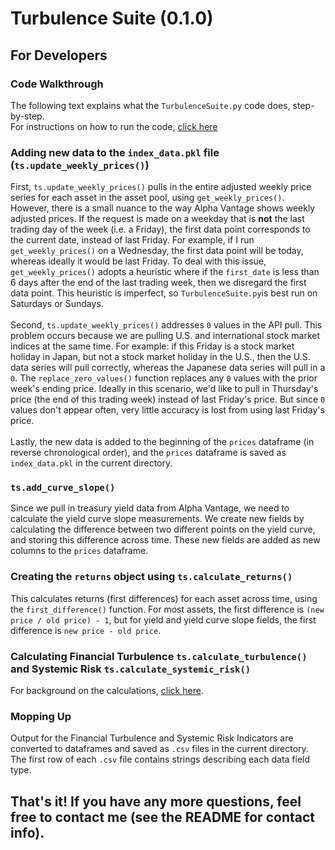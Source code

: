 # Turbulence Suite (0.1.0)
## For Developers
### Code Walkthrough
The following text explains what the `TurbulenceSuite.py` code does, step-by-step.
\
For instructions on how to run the code, [click here](https://github.com/tzhangwps/Turbulence-Suite/blob/master/README.md)

### Adding new data to the `index_data.pkl` file (`ts.update_weekly_prices()`)
First, `ts.update_weekly_prices()` pulls in the entire adjusted weekly price series for each asset in the asset pool, using `get_weekly_prices()`. However, there is a small nuance to the way Alpha Vantage shows weekly adjusted prices. If the request is made on a weekday that is **not** the last trading day of the week (i.e. a Friday), the first data point corresponds to the current date, instead of last Friday. For example, if I run `get_weekly_prices()` on a Wednesday, the first data point will be today, whereas ideally it would be last Friday. To deal with this issue, `get_weekly_prices()` adopts a heuristic where if the `first_date` is less than 6 days after the end of the last trading week, then we disregard the first data point. This heuristic is imperfect, so `TurbulenceSuite.py`is best run on Saturdays or Sundays.
\
\
Second, `ts.update_weekly_prices()` addresses `0` values in the API pull. This problem occurs because we are pulling U.S. and international stock market indices at the same time. For example: if this Friday is a stock market holiday in Japan, but not a stock market holiday in the U.S., then the U.S. data series will pull correctly, whereas the Japanese data series will pull in a `0`. The `replace_zero_values()` function replaces any `0` values with the prior week's ending price. Ideally in this scenario, we'd like to pull in Thursday's price (the end of this trading week) instead of last Friday's price. But since `0` values don't appear often, very little accuracy is lost from using last Friday's price.
\
\
Lastly, the new data is added to the beginning of the `prices` dataframe (in reverse chronological order), and the `prices` dataframe is saved as `index_data.pkl` in the current directory.

### `ts.add_curve_slope()`
Since we pull in treasury yield data from Alpha Vantage, we need to calculate the yield curve slope measurements. We create new fields by calculating the difference between two different points on the yield curve, and storing this difference across time. These new fields are added as new columns to the `prices` dataframe.

### Creating the `returns` object using `ts.calculate_returns()`
This calculates returns (first differences) for each asset across time, using the `first_difference()` function. For most assets, the first difference is `(new price / old price) - 1`, but for yield and yield curve slope fields, the first difference is `new price - old price`. 

### Calculating Financial Turbulence `ts.calculate_turbulence()` and Systemic Risk `ts.calculate_systemic_risk()`
For background on the calculations, [click here](https://medium.com/@tzhangwps/measuring-financial-turbulence-and-systemic-risk-9d9688f6eec1).

### Mopping Up
Output for the Financial Turbulence and Systemic Risk Indicators are converted to dataframes and saved as `.csv` files in the current directory. The first row of each `.csv` file contains strings describing each data field type.

## That's it! If you have any more questions, feel free to contact me (see the README for contact info).
